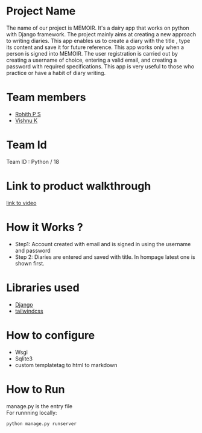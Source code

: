 # Project Name
The name of our project is MEMOIR. It's a dairy app that works on python with Django framework. The project mainly aims at creating a new approach to writing diaries. This app enables us to create a diary with the title , type its content and save it for future reference. This app works only when a person is signed into MEMOIR. The user registration is carried out by creating a username of choice, entering a valid email, and creating a password with required specifications. This app is very useful to those who practice or have a habit of diary writing.

# Team members
- [Rohith P S](https://github.com/rohithsugunan1040)
- [Vishnu K](https://github.com/VishDroid-dev)

# Team Id
Team ID : Python / 18

# Link to product walkthrough
[link to video](https://www.loom.com/share/5836d6d82b464597b8906cf4137b0fb6)

# How it Works ?
- Step1: Account created with email and is signed in using the username and password
- Step 2: Diaries are entered and saved with title. In hompage latest one is shown first.

# Libraries used
- [Django](https://www.djangoproject.com/)
- [tailwindcss](https://tailwindcss.com/)

# How to configure
- Wsgi 
- Sqlite3 
- custom templatetag to html to markdown

# How to Run
manage.py is the entry file<br>
For runnning locally:
```bash
python manage.py runserver
```
